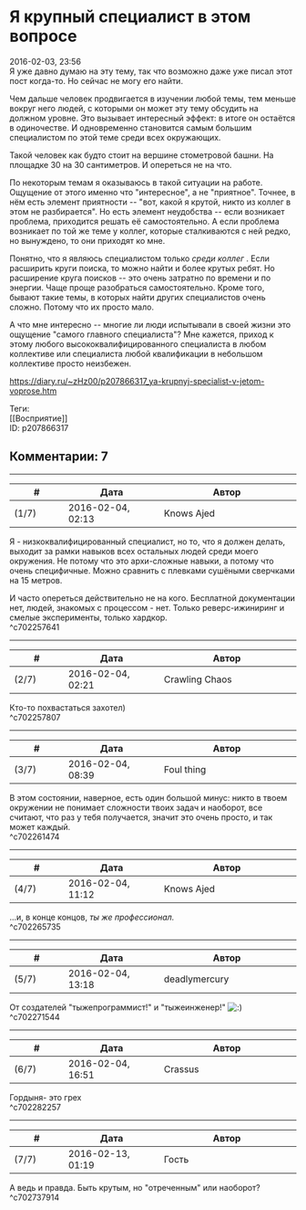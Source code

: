 Я крупный специалист в этом вопросе
===================================

  
2016-02-03, 23:56  
 Я уже давно думаю на эту тему, так что возможно даже уже писал этот пост когда-то. Но сейчас не могу его найти.   
   
 Чем дальше человек продвигается в изучении любой темы, тем меньше вокруг него людей, с которыми он может эту тему обсудить на должном уровне. Это вызывает интересный эффект: в итоге он остаётся в одиночестве. И одновременно становится самым большим специалистом по этой теме среди всех окружающих.   
   
 Такой человек как будто стоит на вершине стометровой башни. На площадке 30 на 30 сантиметров. И опереться не на что.   
   
 По некоторым темам я оказываюсь в такой ситуации на работе. Ощущение от этого именно что "интересное", а не "приятное". Точнее, в нём есть элемент приятности -- "вот, какой я крутой, никто из коллег в этом не разбирается". Но есть элемент неудобства -- если возникает проблема, приходится решать её самостоятельно. А если проблема возникает по той же теме у коллег, которые сталкиваются с ней редко, но вынуждено, то они приходят ко мне.   
   
 Понятно, что я являюсь специалистом только  *среди коллег*  . Если расширить круги поиска, то можно найти и более крутых ребят. Но расширение круга поисков -- это очень затратно по времени и по энергии. Чаще проще разобраться самостоятельно. Кроме того, бывают такие темы, в которых найти других специалистов очень сложно. Потому что их просто мало.   
   
 А что мне интересно -- многие ли люди испытывали в своей жизни это ощущение "самого главного специалиста"? Мне кажется, приход к этому любого высококвалифицированного специалиста в любом коллективе или специалиста любой квалификации в небольшом коллективе просто неизбежен.   
  
<https://diary.ru/~zHz00/p207866317_ya-krupnyj-specialist-v-jetom-voprose.htm>  
  
Теги:  
[[Восприятие]]  
ID: p207866317  


Комментарии: 7
--------------

  


---



|         #         |              Дата              |                     Автор                     |           ID           |
| --- | --- | --- | --- |
| (1/7) | 2016-02-04, 02:13 | Knows Ajed | c702257641 |

  
 Я - низкоквалифицированный специалист, но то, что я должен делать, выходит за рамки навыков всех остальных людей среди моего окружения. Не потому что это архи-сложные навыки, а потому что очень специфичные. Можно сравнить с плевками сушёными сверчками на 15 метров.   
   
 И часто опереться действительно не на кого. Бесплатной документации нет, людей, знакомых с процессом - нет. Только реверс-ижиниринг и смелые эксперименты, только хардкор.   
 ^c702257641

---



|         #         |              Дата              |                     Автор                     |           ID           |
| --- | --- | --- | --- |
| (2/7) | 2016-02-04, 02:21 | Crawling Chaos | c702257807 |

  
 Кто-то похвастаться захотел)   
 ^c702257807

---



|         #         |              Дата              |                     Автор                     |           ID           |
| --- | --- | --- | --- |
| (3/7) | 2016-02-04, 08:39 | Foul thing | c702261474 |

  
 В этом состоянии, наверное, есть один большой минус: никто в твоем окружении не понимает сложности твоих задач и наоборот, все считают, что раз у тебя получается, значит это очень просто, и так может каждый.   
 ^c702261474

---



|         #         |              Дата              |                     Автор                     |           ID           |
| --- | --- | --- | --- |
| (4/7) | 2016-02-04, 11:12 | Knows Ajed | c702265735 |

  
 ...и, в конце концов,  *ты же профессионал.*    
 ^c702265735

---



|         #         |              Дата              |                     Автор                     |           ID           |
| --- | --- | --- | --- |
| (5/7) | 2016-02-04, 13:18 | deadlymercury | c702271544 |

  
 От создателей "тыжепрограммист!" и "тыжеинженер!" ![:)](http://static.diary.ru/picture/3.gif)   
 ^c702271544

---



|         #         |              Дата              |                     Автор                     |           ID           |
| --- | --- | --- | --- |
| (6/7) | 2016-02-04, 16:51 | Crassus | c702282257 |

  
 Гордыня- это грех   
 ^c702282257

---



|         #         |              Дата              |                     Автор                     |           ID           |
| --- | --- | --- | --- |
| (7/7) | 2016-02-13, 01:19 | Гость | c702737914 |

  
 А ведь и правда. Быть крутым, но "отреченным" или наоборот?   
 ^c702737914